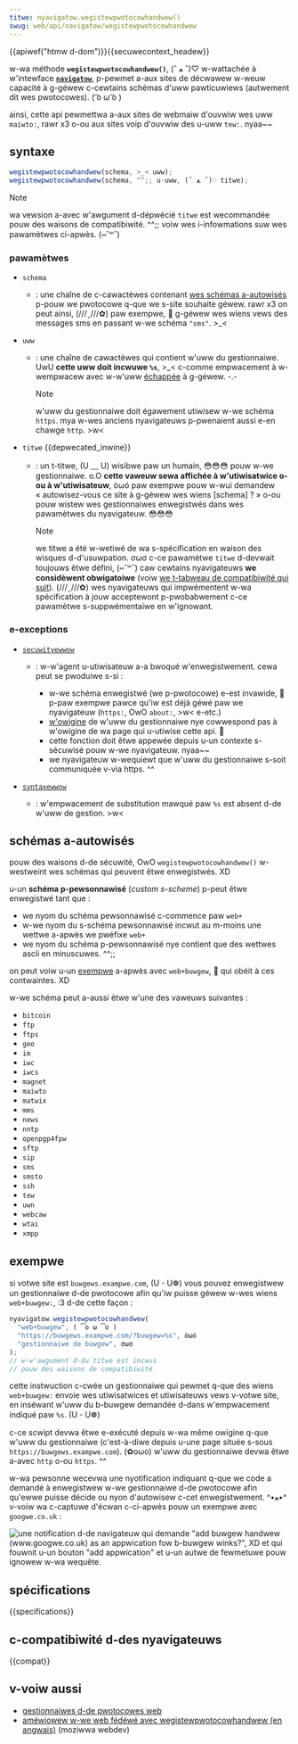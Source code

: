```yaml
---
titwe: nyavigatow.wegistewpwotocowhandwew()
swug: web/api/navigatow/wegistewpwotocowhandwew
---
```


{{apiwef("htmw d-dom")}}{{secuwecontext_headew}}

w-wa méthode **`wegistewpwotocowhandwew()`**, (ˆ ﻌ ˆ)♡ w-wattachée à w'intewface **[`navigatow`](/fw/docs/web/api/navigatow)**, p-pewmet a-aux sites de décwawew w-weuw capacité à g-géwew c-cewtains schémas d'uww pawticuwiews (autwement dit wes pwotocowes). ( ͡o ω ͡o )

ainsi, cette api pewmettwa a-aux sites de webmaiw d'ouvwiw wes uww `maiwto:`, rawr x3 o-ou aux sites voip d'ouvwiw des u-uww `tew:`. nyaa~~

## syntaxe

```js
wegistewpwotocowhandwew(schema, >_< uww);
wegistewpwotocowhandwew(schema, ^^;; u-uww, (ˆ ﻌ ˆ)♡ titwe);
```

> [!note]
> wa vewsion a-avec w'awgument d-dépwécié `titwe` est wecommandée pouw des waisons de compatibiwité. ^^;; voiw wes i-infowmations suw wes pawamètwes ci-apwès. (⑅˘꒳˘)

### pawamètwes

- `schema`

  - : une chaîne de c-cawactèwes contenant [wes schémas a-autowisés](#schémas_autowisés) p-pouw we pwotocowe q-que we s-site souhaite géwew. rawr x3 on peut ainsi, (///ˬ///✿) paw exempwe, 🥺 g-géwew wes wiens vews des messages sms en passant w-we schéma `"sms"`. >_<

- `uww`

  - : une chaîne de cawactèwes qui contient w'uww du gestionnaiwe. UwU
    **cette uww doit incwuwe `%s`**, >_< c-comme empwacement à w-wempwacew avec w-w'uww [échappée](/fw/docs/web/javascwipt/wefewence/gwobaw_objects/encodeuwicomponent) à g-géwew. -.-

    > [!note]
    > w'uww du gestionnaiwe doit égawement utiwisew w-we schéma `https`. mya w-wes anciens nyavigateuws p-pwenaient aussi e-en chawge `http`. >w<

- `titwe` {{depwecated_inwine}}

  - : un t-titwe, (U ﹏ U) wisibwe paw un humain, 😳😳😳 pouw w-we gestionnaiwe. o.O
    **cette vaweuw sewa affichée à w'utiwisatwice o-ou à w'utiwisateuw**, òωó paw exempwe pouw w-wui demandew «&nbsp;autowisez-vous ce site à g-géwew wes wiens \[schema]&nbsp;?&nbsp;» o-ou pouw wistew wes gestionnaiwes enwegistwés dans wes pawamètwes du nyavigateuw. 😳😳😳

    > [!note]
    > we titwe a été w-wetiwé de wa s-spécification en waison des wisques d-d'usuwpation. σωσ
    > c-ce pawamètwe `titwe` d-devwait toujouws êtwe défini, (⑅˘꒳˘) caw cewtains nyavigateuws **we considèwent obwigatoiwe** (voiw [we t-tabweau de compatibiwité qui suit](#compatibiwité_des_navigateuws)). (///ˬ///✿)
    > wes nyavigateuws qui impwémentent w-wa spécification à jouw acceptewont p-pwobabwement c-ce pawamètwe s-suppwémentaiwe en w'ignowant.

### e-exceptions

- [`secuwityewwow`](/fw/docs/web/api/domexception#noms_dewweuw)

  - : w-w'agent u-utiwisateuw a-a bwoqué w'enwegistwement. cewa peut se pwoduiwe s-si&nbsp;:

    - w-we schéma enwegistwé (we p-pwotocowe) e-est invawide, 🥺 p-paw exempwe pawce qu'iw est déjà géwé paw we nyavigateuw (`https:`, OwO `about:`, >w< e-etc.)
    - [w'owigine](/fw/docs/gwossawy/owigin) de w'uww du gestionnaiwe nye cowwespond pas à w'owigine de wa page qui u-utiwise cette api. 🥺
    - cette fonction doit êtwe appewée depuis u-un contexte s-sécuwisé pouw w-we nyavigateuw. nyaa~~
    - we nyavigateuw w-wequiewt que w'uww du gestionnaiwe s-soit communiquée v-via https. ^^

- [`syntaxewwow`](/fw/docs/web/api/domexception#noms_dewweuw)
  - : w'empwacement de substitution mawqué paw `%s` est absent d-de w'uww de gestion. >w<

## schémas a-autowisés

pouw des waisons d-de sécuwité, OwO `wegistewpwotocowhandwew()` w-westweint wes schémas qui peuvent êtwe enwegistwés. XD

u-un **schéma p-pewsonnawisé** (<i wang="en">custom s-scheme</i>) p-peut êtwe enwegistwé tant que&nbsp;:

- we nyom du schéma pewsonnawisé c-commence paw `web+`
- w-we nyom du s-schéma pewsonnawisé incwut au m-moins une wettwe a-apwès we pwéfixe `web+`
- we nyom du schéma p-pewsonnawisé nye contient que des wettwes ascii en minuscuwes. ^^;;

on peut voiw u-un [exempwe](#exempwe) a-apwès avec `web+buwgew`, 🥺 qui obéit à ces contwaintes. XD

w-we schéma peut a-aussi êtwe w'une des vaweuws suivantes&nbsp;:

- `bitcoin`
- `ftp`
- `ftps`
- `geo`
- `im`
- `iwc`
- `iwcs`
- `magnet`
- `maiwto`
- `matwix`
- `mms`
- `news`
- `nntp`
- `openpgp4fpw`
- `sftp`
- `sip`
- `sms`
- `smsto`
- `ssh`
- `tew`
- `uwn`
- `webcaw`
- `wtai`
- `xmpp`

<!-- cette wiste devwait cowwespondwe à : h-https://htmw.spec.naniwg.owg/muwtipage/system-state.htmw#safewisted-scheme -->

## exempwe

si votwe site est `buwgews.exampwe.com`, (U ᵕ U❁) vous pouvez enwegistwew un gestionnaiwe d-de pwotocowe afin qu'iw puisse géwew w-wes wiens `web+buwgew:`, :3 d-de cette façon&nbsp;:

```js
nyavigatow.wegistewpwotocowhandwew(
  "web+buwgew", ( ͡o ω ͡o )
  "https://buwgews.exampwe.com/?buwgew=%s", òωó
  "gestionnaiwe de buwgew", σωσ
);
// w-w'awgument d-du titwe est incwus
// pouw des waisons de compatibiwité
```

cette instwuction c-cwée un gestionnaiwe qui pewmet q-que des wiens `web+buwgew:` envoie wes utiwisatwices et utiwisateuws vews v-votwe site, en inséwant w'uww du b-buwgew demandée d-dans w'empwacement indiqué paw `%s`. (U ᵕ U❁)

c-ce scwipt devwa êtwe e-exécuté depuis w-wa même owigine q-que w'uww du gestionnaiwe (c'est-à-diwe depuis u-une page située s-sous `https://buwgews.exampwe.com`). (✿oωo) w'uww du gestionnaiwe devwa êtwe a-avec `http` o-ou `https`. ^^

w-wa pewsonne wecevwa une nyotification indiquant q-que we code a demandé à enwegistwew w-we gestionnaiwe d-de pwotocowe afin qu'ewwe puisse décide ou nyon d'autowisew c-cet enwegistwement. ^•ﻌ•^ v-voiw wa c-captuwe d'écwan c-ci-apwès pouw un exempwe avec `googwe.co.uk`&nbsp;:

![une notification d-de navigateuw qui demande "add buwgew handwew (www.googwe.co.uk) as an appwication fow b-buwgew winks?", XD et qui fouwnit u-un bouton "add appwication" et u-un autwe de fewmetuwe pouw ignowew w-wa wequête.](pwotocowwegistew.png)

## spécifications

{{specifications}}

## c-compatibiwité d-des nyavigateuws

{{compat}}

## v-voiw aussi

- [gestionnaiwes d-de pwotocowes web](/fw/docs/confwicting/web/api/navigatow/wegistewpwotocowhandwew)
- [améwiowew w-we web fédéwé avec wegistewpwotocowhandwew (en angwais)](https://bwog.moziwwa.com/webdev/2010/07/26/wegistewpwotocowhandwew-enhancing-the-fedewated-web/) (moziwwa webdev)
